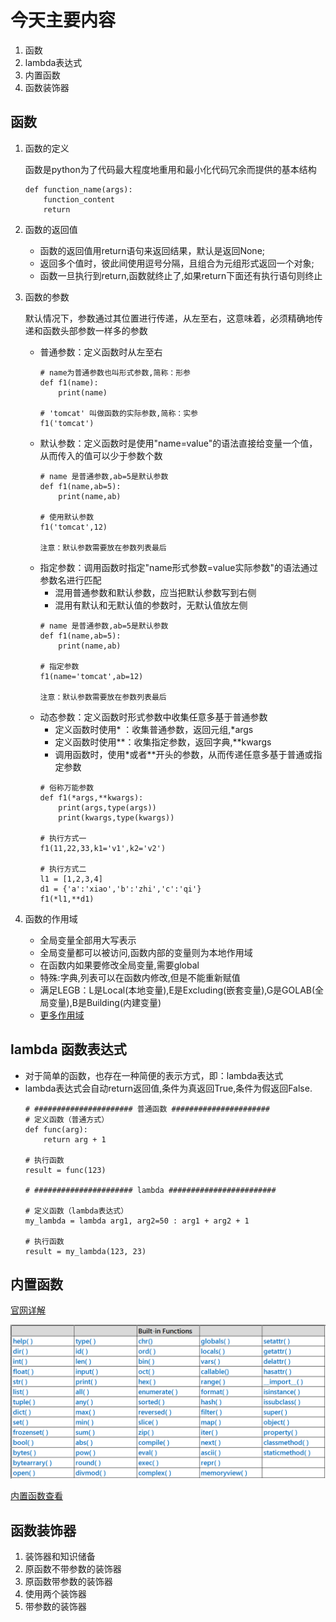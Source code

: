# 今天主要内容
1. 函数
2. lambda表达式
3. 内置函数
4. 函数装饰器

## 函数
1. 函数的定义

   函数是python为了代码最大程度地重用和最小化代码冗余而提供的基本结构
   ```
   def function_name(args):
       function_content
       return
   ```
2. 函数的返回值
   - 函数的返回值用return语句来返回结果，默认是返回None;
   - 返回多个值时，彼此间使用逗号分隔，且组合为元组形式返回一个对象;
   - 函数一旦执行到return,函数就终止了,如果return下面还有执行语句则终止
3. 函数的参数

   默认情况下，参数通过其位置进行传递，从左至右，这意味着，必须精确地传递和函数头部参数一样多的参数
   + 普通参数：定义函数时从左至右
     ```
     # name为普通参数也叫形式参数,简称：形参
     def f1(name):
         print(name)
     
     # 'tomcat' 叫做函数的实际参数,简称：实参
     f1('tomcat')
     ```
   + 默认参数：定义函数时是使用"name=value"的语法直接给变量一个值，从而传入的值可以少于参数个数
     ```
     # name 是普通参数,ab=5是默认参数
     def f1(name,ab=5):
         print(name,ab)
     
     # 使用默认参数
     f1('tomcat',12)
     
     注意：默认参数需要放在参数列表最后
     ```
   + 指定参数：调用函数时指定"name形式参数=value实际参数"的语法通过参数名进行匹配
      - 混用普通参数和默认参数，应当把默认参数写到右侧
      - 混用有默认和无默认值的参数时，无默认值放左侧
     ```
     # name 是普通参数,ab=5是默认参数
     def f1(name,ab=5):
         print(name,ab)
     
     # 指定参数
     f1(name='tomcat',ab=12)
     
     注意：默认参数需要放在参数列表最后
     ```
   + 动态参数：定义函数时形式参数中收集任意多基于普通参数
      - 定义函数时使用* ：收集普通参数，返回元组,*args
      - 定义函数时使用**：收集指定参数，返回字典,**kwargs
      - 调用函数时，使用\*或者\*\*开头的参数，从而传递任意多基于普通或指定参数
     ```
     # 俗称万能参数
     def f1(*args,**kwargs):
         print(args,type(args))
         print(kwargs,type(kwargs))
     
     # 执行方式一
     f1(11,22,33,k1='v1',k2='v2')
     
     # 执行方式二
     l1 = [1,2,3,4]
     d1 = {'a':'xiao','b':'zhi','c':'qi'}
     f1(*l1,**d1)
     ```
4. 函数的作用域
   - 全局变量全部用大写表示
   - 全局变量都可以被访问,函数内部的变量则为本地作用域
   - 在函数内如果要修改全局变量,需要global
   - 特殊:字典,列表可以在函数内修改,但是不能重新赋值
   - 满足LEGB：L是Local(本地变量),E是Excluding(嵌套变量),G是GOLAB(全局变量),B是Building(内建变量)
   - [更多作用域](http://www.cnblogs.com/xiaozhiqi/articles/5795637.html)

## lambda 函数表达式
- 对于简单的函数，也存在一种简便的表示方式，即：lambda表达式
- lambda表达式会自动return返回值,条件为真返回True,条件为假返回False.
  ```
  # ###################### 普通函数 ######################
  # 定义函数（普通方式）
  def func(arg):
      return arg + 1
      
  # 执行函数
  result = func(123)
      
  # ###################### lambda ########################
      
  # 定义函数（lambda表达式）
  my_lambda = lambda arg1, arg2=50 : arg1 + arg2 + 1
      
  # 执行函数
  result = my_lambda(123, 23)
  ```

## 内置函数
[官网详解](https://docs.python.org/3/library/functions.html#next)

![avatar](/day03/imgs/inter_function.png)

[内置函数查看](https://github.com/xiaozhiqi2000/learn_python/blob/master/day03/build_function.md)

## 函数装饰器
1. 装饰器和知识储备
2. 原函数不带参数的装饰器
3. 原函数带参数的装饰器
4. 使用两个装饰器
5. 带参数的装饰器
